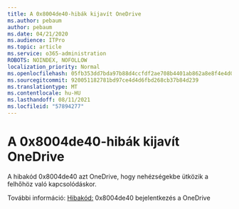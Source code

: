 ```yaml
---
title: A 0x8004de40-hibák kijavít OneDrive
ms.author: pebaum
author: pebaum
ms.date: 04/21/2020
ms.audience: ITPro
ms.topic: article
ms.service: o365-administration
ROBOTS: NOINDEX, NOFOLLOW
localization_priority: Normal
ms.openlocfilehash: 05fb353dd7bda97b88d4ccfdf2ae708b4401ab862a8e8f4e4d0246b75011cad0
ms.sourcegitcommit: 920051182781bd97ce4d4d6fbd268cb37b84d239
ms.translationtype: MT
ms.contentlocale: hu-HU
ms.lasthandoff: 08/11/2021
ms.locfileid: "57894277"
---
```

# <a name="fix-0x8004de40-error-in-onedrive"></a>A 0x8004de40-hibák kijavít OneDrive

A hibakód 0x8004de40 azt OneDrive, hogy nehézségekbe ütközik a felhőhöz való kapcsolódáskor. 

További információ: [Hibakód:](https://docs.microsoft.com/sharepoint/troubleshoot/administration/error-0x8004de40-in-onedrive) 0x8004de40 bejelentkezés a OneDrive